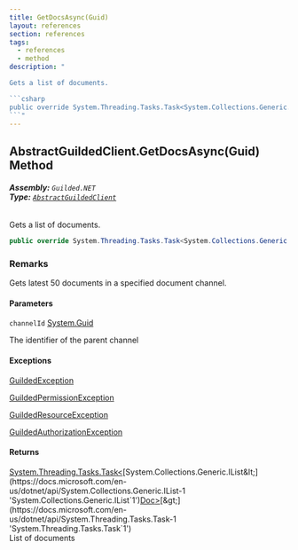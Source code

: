 ```yaml
---
title: GetDocsAsync(Guid)
layout: references
section: references
tags:
  - references
  - method
description: "

Gets a list of documents.

```csharp
public override System.Threading.Tasks.Task<System.Collections.Generic.IList<Guilded.NET.Base.Content.Doc>> GetDocsAsync(System.Guid channelId);
```"
---
```


## AbstractGuildedClient.GetDocsAsync(Guid) Method
###### **Assembly:** `Guilded.NET`<br/>**Type:** [`AbstractGuildedClient`](AbstractGuildedClient 'Guilded.NET.AbstractGuildedClient')

Gets a list of documents.

```csharp
public override System.Threading.Tasks.Task<System.Collections.Generic.IList<Guilded.NET.Base.Content.Doc>> GetDocsAsync(System.Guid channelId);
```

### Remarks
  
Gets latest 50 documents in a specified document channel.
#### Parameters

<a name='Guilded.NET.AbstractGuildedClient.GetDocsAsync(System.Guid).channelId'></a>

`channelId` [System.Guid](https://docs.microsoft.com/en-us/dotnet/api/System.Guid 'System.Guid')

The identifier of the parent channel

#### Exceptions

[GuildedException](GuildedException 'Guilded.NET.Base.GuildedException')

[GuildedPermissionException](GuildedPermissionException 'Guilded.NET.Base.GuildedPermissionException')

[GuildedResourceException](GuildedResourceException 'Guilded.NET.Base.GuildedResourceException')

[GuildedAuthorizationException](GuildedAuthorizationException 'Guilded.NET.Base.GuildedAuthorizationException')

#### Returns
[System.Threading.Tasks.Task&lt;](https://docs.microsoft.com/en-us/dotnet/api/System.Threading.Tasks.Task-1 'System.Threading.Tasks.Task`1')[System.Collections.Generic.IList&lt;](https://docs.microsoft.com/en-us/dotnet/api/System.Collections.Generic.IList-1 'System.Collections.Generic.IList`1')[Doc](Doc 'Guilded.NET.Base.Content.Doc')[&gt;](https://docs.microsoft.com/en-us/dotnet/api/System.Collections.Generic.IList-1 'System.Collections.Generic.IList`1')[&gt;](https://docs.microsoft.com/en-us/dotnet/api/System.Threading.Tasks.Task-1 'System.Threading.Tasks.Task`1')  
List of documents